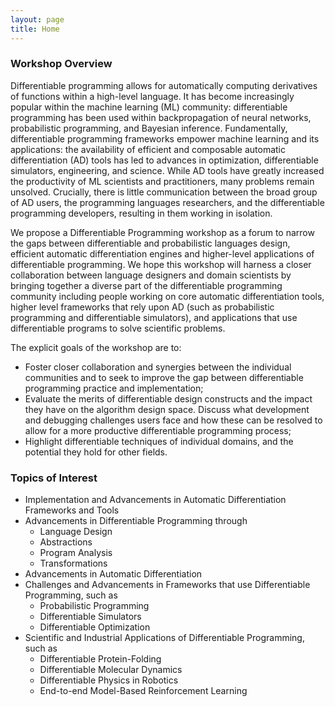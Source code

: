 ```yaml
---
layout: page
title: Home
---
```


### Workshop Overview

Differentiable programming allows for automatically computing derivatives of functions within a high-level language. It has become increasingly popular within the machine learning (ML) community: differentiable programming has been used within backpropagation of neural networks, probabilistic programming, and Bayesian inference. Fundamentally, differentiable programming frameworks empower machine learning and its applications: the availability of efficient and composable automatic differentiation (AD) tools has led to advances in optimization, differentiable simulators, engineering, and science. While AD tools have greatly increased the productivity of ML scientists and practitioners, many problems remain unsolved. Crucially, there is little communication between the broad group of AD users, the programming languages researchers, and the differentiable programming developers, resulting in them working in isolation.

We propose a Differentiable Programming workshop as a forum to narrow the gaps between differentiable and probabilistic languages design, efficient automatic differentiation engines and higher-level applications of differentiable programming. We hope this workshop will harness a closer collaboration between language designers and domain scientists by bringing together a diverse part of the differentiable programming community including people working on core automatic differentiation tools, higher level frameworks that rely upon AD (such as probabilistic programming and differentiable simulators), and applications that use differentiable programs to solve scientific problems.

The explicit goals of the workshop are to:
* Foster closer collaboration and synergies between the individual communities and to seek to improve the gap between differentiable programming practice and implementation;
* Evaluate the merits of differentiable design constructs and the impact they have on the algorithm design space. Discuss what development and debugging challenges users face and how these can be resolved to allow for a more productive differentiable programming process;
* Highlight differentiable techniques of individual domains, and the potential they hold for other fields.

### Topics of Interest

* Implementation and Advancements in Automatic Differentiation Frameworks and Tools
* Advancements in Differentiable Programming through
  * Language Design
  * Abstractions
  * Program Analysis
  * Transformations
* Advancements in Automatic Differentiation
* Challenges and Advancements in Frameworks that use Differentiable Programming, such as
  * Probabilistic Programming
  * Differentiable Simulators
  * Differentiable Optimization
* Scientific and Industrial Applications of Differentiable Programming, such as
  * Differentiable Protein-Folding
  * Differentiable Molecular Dynamics
  * Differentiable Physics in Robotics
  * End-to-end Model-Based Reinforcement Learning
